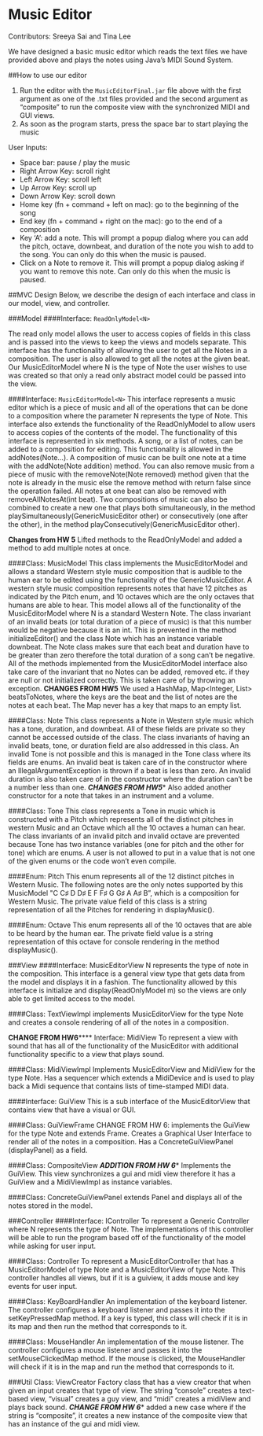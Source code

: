 # Music Editor
Contributors: Sreeya Sai and Tina Lee

We have designed a basic music editor which reads the text files we have provided above and plays the notes using Java’s MIDI Sound System. 

##How to use our editor
1. Run the editor with the `MusicEditorFinal.jar` file above with the first argument as one of the .txt files provided and the second argument as “composite” to run the composite view with the synchronized MIDI and GUI views.
2. As soon as the program starts, press the space bar to start playing the music

User Inputs:
- Space bar: pause / play the music
- Right Arrow Key: scroll right
- Left Arrow Key: scroll left
- Up Arrow Key: scroll up
- Down Arrow Key: scroll down
- Home key (fn + command + left on mac): go to the beginning of the song
- End key (fn + command + right on the mac): go to the end of a composition
- Key ‘A’: add a note. This will prompt a popup dialog where you can add the pitch, octave, downbeat, and duration of the note you wish to add to the song. You can only do this when the music is paused.
- Click on a Note to remove it. This will prompt a popup dialog asking if you want to remove this note. Can only do this when the music is paused.

##MVC Design
Below, we describe the design of each interface and class in our model, view, and controller.

###Model
####Interface: `ReadOnlyModel<N>`

The read only model allows the user to access copies of fields in this class and is passed into the views to keep the views and models separate. This interface has the functionality of allowing the user to get all the Notes in a composition. The user is also allowed to get all the notes at the given beat. Our MusicEditorModel<N> where N is the type of Note the user wishes to use was created so that only a read only abstract model could be passed into the view.

####Interface: `MusicEditorModel<N>`
This interface represents a music editor which is a piece of music and all of the operations that can be done to a composition where the parameter N represents the type of Note. This interface also extends the functionality of the ReadOnlyModel<N> to allow users to access copies of the contents of the model. The functionality of this interface is represented in six methods. A song, or a list of notes, can be added to a composition for editing. This functionality is allowed in the addNotes(Note…). A composition of music can be built one note at a time with the addNote(Note addition) method. You can also remove music from a piece of music with the removeNote(Note removed) method given that the note is already in the music else the remove method with return false since the operation failed. All notes at one beat can also be removed with removeAllNotesAt(int beat). Two compositions of music can also be combined to create a new one that plays both simultaneously, in the method playSimultaneously(GenericMusicEditor other) or consecutively (one after the other), in the method playConsecutively(GenericMusicEditor other). 

****Changes from HW 5****
Lifted methods to the ReadOnlyModel<N> and added a method to add multiple notes at once.

####Class: MusicModel
This class implements the MusicEditorModel<N> and allows a standard Western style music composition that is audible to the human ear to be edited using the functionality of the GenericMusicEditor. A western style music composition represents notes that have 12 pitches as indicated by the Pitch enum, and 10 octaves which are the only octaves that humans are able to hear. This model allows all of the functionality of the MusicEditorModel where N is a standard Western Note. The class invariant of an invalid beats (or total duration of a piece of music) is that this number would be negative because it is an int. This is prevented in the method initializeEditor() and the class Note which has an instance variable downbeat. The Note class makes sure that each beat and duration have to be greater than zero therefore the total duration of a song can’t be negative. All of the methods implemented from the MusicEditorModel<Note> interface also take care of the invariant that no Notes can be added, removed etc. if they are null or not initialized correctly. This is taken care of by throwing an exception.
**CHANGES FROM HW5**
We used a HashMap, Map<Integer, List<Note>> beatsToNotes, where the keys are the beat and the list of notes are the notes at each beat. The Map never has a key that maps to an empty list. 

####Class: Note
This class represents a Note in Western style music which has a tone, duration, and downbeat. All of these fields are private so they cannot be accessed outside of the class. The class invariants of having an invalid beats, tone, or duration field are also addressed in this class. An invalid Tone is not possible and this is managed in the Tone class where its fields are enums. An invalid beat is taken care of in the constructor where an IllegalArgumentException is thrown if a beat is less than zero. An invalid duration is also taken care of in the constructor where the duration can’t be a number less than one.
***CHANGES FROM HW5****
Also added another constructor for a note that takes in an instrument and a volume.

####Class: Tone
This class represents a Tone in music which is constructed with a Pitch which represents all of the distinct pitches in western Music and an Octave which all the 10 octaves a human can hear. The class invariants of an invalid pitch and invalid octave are prevented because Tone has two instance variables (one for pitch and the other for tone) which are enums. A user is not allowed to put in a value that is not one of the given enums or the code won’t even compile. 

####Enum: Pitch
This enum represents all of the 12 distinct pitches in Western Music. The following notes are the only notes supported by this MusicModel "C C♯ D D♯ E F F♯ G G♯ A A♯ B”, which is a composition for Western Music. The private value field of this class is a string representation of all the Pitches for rendering in displayMusic(). 

####Enum: Octave
This enum represents all of the 10 octaves that are able to be heard by the human ear. The private field value is a string representation of this octave for console rendering in the method displayMusic().

###View
####Interface: MusicEditorView<N>
N represents the type of note in the composition. This interface is a general view type that gets data from the model and displays it in a fashion. The functionality allowed by this interface is initialize and display(ReadOnlyModel<N> m) so the views are only able to get limited access to the model. 

####Class: TextViewImpl
implements MusicEditorView for the type Note and creates a console rendering of all of the notes in a composition.

****CHANGE FROM HW6********
Interface: MidiView
To represent a view with sound that has all of the functionality of the MusicEditor
with additional functionality specific to a view that plays sound.

####Class: MidiViewImpl
Implements MusicEditorView and MidiView for the type Note. Has a sequencer which extends a MidiDevice and is used to play back a Midi sequence that contains lists of time-stamped MIDI data. 

####Interface: GuiView
This is a sub interface of the MusicEditorView that contains view that have a visual
or GUI.

####Class: GuiViewFrame
CHANGE FROM HW 6: implements the GuiView for the type Note and extends Frame. 
Creates a Graphical User Interface to render all of the notes in a composition. Has a ConcreteGuiViewPanel (displayPanel) as a field.

####Class: CompositeView
*****ADDITION FROM HW 6******
Implements the GuiView. This view synchronizes a gui and midi view therefore it 
has a GuiView and a MidiViewImpl as instance variables.

####Class: ConcreteGuiViewPanel 
extends Panel and displays all of the notes stored in the model. 

###Controller
####Interface: IController
To represent a Generic Controller where N represents the type of Note. The implementations of this controller will be able to run the program based off of the functionality of the model while asking for user input.

####Class: Controller
To represent a MusicEditorController that has a MusicEditorModel of type Note and a
MusicEditorView of type Note. This controller handles all views, but if it is a guiview, it adds mouse and key events for user input. 

####Class: KeyBoardHandler
An implementation of the keyboard listener. The controller configures a keyboard listener and passes it into the setKeyPressedMap method. If a key is typed, this class will check if it is in its map and then run the method that corresponds to it.

####Class: MouseHandler
An implementation of the mouse listener. The controller configures a mouse listener
and passes it into the setMouseClickedMap method. If the mouse is clicked, the MouseHandler will check if it is in the map and run the method that corresponds to it.

###Util
Class: ViewCreator
Factory class that has a view creator that when given an input creates that type of view. The string “console” creates a text-based view, “visual” creates a guy view, and “midi” creates a midiView and plays back sound.
*****CHANGE FROM HW 6******
added a new case where if the string is “composite”, it creates a new instance of the composite view that has an instance of the gui and midi view.
